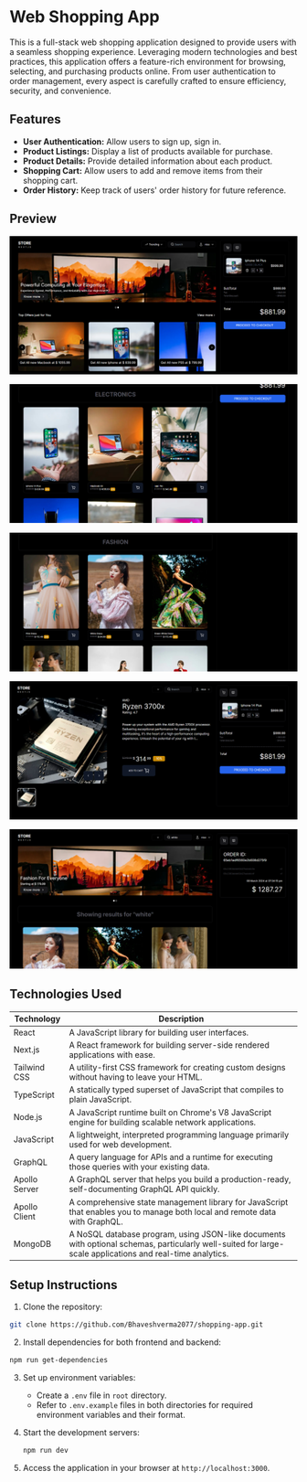 # Web Shopping App

This is a full-stack web shopping application designed to provide users with a seamless shopping experience. Leveraging modern technologies and best practices, this application offers a feature-rich environment for browsing, selecting, and purchasing products online. From user authentication to order management, every aspect is carefully crafted to ensure efficiency, security, and convenience.

## Features

- **User Authentication:** Allow users to sign up, sign in.
- **Product Listings:** Display a list of products available for purchase.
- **Product Details:** Provide detailed information about each product.
- **Shopping Cart:** Allow users to add and remove items from their shopping cart.
- **Order History:** Keep track of users' order history for future reference.

## Preview

![screenshot of fashion page](./screenshots/trending_page.png)

![screenshot of fashion page](./screenshots/electronics_page.png)

![screenshot of fashion page](./screenshots/fashion_page.png)

![screenshot of fashion page](./screenshots/product_page.png)

![screenshot of fashion page](./screenshots/search_page.png)

## Technologies Used

| Technology      | Description                                                                                        |
|-----------------|----------------------------------------------------------------------------------------------------|
| React           | A JavaScript library for building user interfaces.                                                  |
| Next.js         | A React framework for building server-side rendered applications with ease.                         |
| Tailwind CSS    | A utility-first CSS framework for creating custom designs without having to leave your HTML.        |
| TypeScript      | A statically typed superset of JavaScript that compiles to plain JavaScript.                        |
| Node.js         | A JavaScript runtime built on Chrome's V8 JavaScript engine for building scalable network applications. |
| JavaScript      | A lightweight, interpreted programming language primarily used for web development.                 |
| GraphQL         | A query language for APIs and a runtime for executing those queries with your existing data.        |
| Apollo Server   | A GraphQL server that helps you build a production-ready, self-documenting GraphQL API quickly.     |
| Apollo Client   | A comprehensive state management library for JavaScript that enables you to manage both local and remote data with GraphQL. |
| MongoDB         | A NoSQL database program, using JSON-like documents with optional schemas, particularly well-suited for large-scale applications and real-time analytics. |

## Setup Instructions

1. Clone the repository:

```bash
git clone https://github.com/Bhaveshverma2077/shopping-app.git
```

2. Install dependencies for both frontend and backend:

```bash
npm run get-dependencies
```

3. Set up environment variables:
   - Create a `.env` file in  `root` directory.
   - Refer to `.env.example` files in both directories for required environment variables and their format.
   
4. Start the development servers:

   ```bash
   npm run dev
   ```

5. Access the application in your browser at `http://localhost:3000`.
